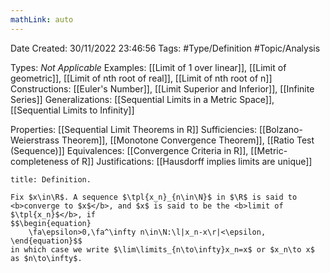 ```yaml
---
mathLink: auto
---
```


<div class="topSpace"></div>

Date Created: 30/11/2022 23:46:56
Tags: #Type/Definition #Topic/Analysis

Types: <i>Not Applicable</i>
Examples: [[Limit of 1 over linear]], [[Limit of geometric]], [[Limit of nth root of real]], [[Limit of nth root of n]]
Constructions: [[Euler's Number]], [[Limit Superior and Inferior]], [[Infinite Series]]
Generalizations: [[Sequential Limits in a Metric Space]], [[Sequential Limits to Infinity]]

Properties: [[Sequential Limit Theorems in R]]
Sufficiencies: [[Bolzano-Weierstrass Theorem]], [[Monotone Convergence Theorem]], [[Ratio Test (Sequence)]]
Equivalences: [[Convergence Criteria in R]], [[Metric-completeness of R]]
Justifications: [[Hausdorff implies limits are unique]]

``` ad-Definition
title: Definition.

Fix $x\in\R$. A sequence $\tpl{x_n}_{n\in\N}$ in $\R$ is said to <b>converge to $x$</b>, and $x$ is said to be the <b>limit of $\tpl{x_n}$</b>, if
$$\begin{equation}
    \fa\epsilon>0,\fa^\infty n\in\N:\l|x_n-x\r|<\epsilon,
\end{equation}$$
in which case we write $\lim\limits_{n\to\infty}x_n=x$ or $x_n\to x$ as $n\to\infty$.

```

